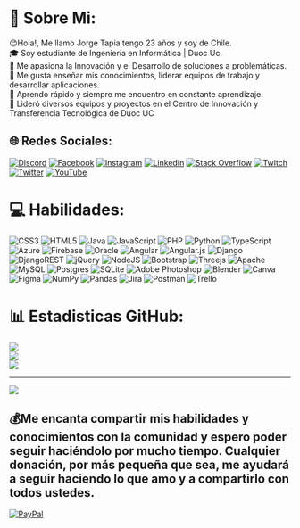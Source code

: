 # 💫 Sobre Mi:
😊Hola!, Me llamo Jorge Tapia tengo 23 años y soy de Chile.<br>🎓 Soy estudiante de Ingeniería en Informática | Duoc Uc.<br>🤖 Me apasiona la Innovación y el Desarrollo de soluciones a problemáticas.<br>🤝 Me gusta enseñar mis conocimientos, liderar equipos de trabajo y desarrollar aplicaciones.<br>🌱 Aprendo rápido y siempre me encuentro en constante aprendizaje.<br>🌳  Lideró diversos equipos y proyectos en el Centro de Innovación y Transferencia Tecnológica de Duoc UC


## 🌐 Redes Sociales:
[![Discord](https://img.shields.io/badge/Discord-%237289DA.svg?logo=discord&logoColor=white)](https://discord.gg/mEDh7pedPb) [![Facebook](https://img.shields.io/badge/Facebook-%231877F2.svg?logo=Facebook&logoColor=white)](https://m.facebook.com/people/Koke-JT/100017061791232/) [![Instagram](https://img.shields.io/badge/Instagram-%23E4405F.svg?logo=Instagram&logoColor=white)](https://instagram.com/koke_kun) [![LinkedIn](https://img.shields.io/badge/LinkedIn-%230077B5.svg?logo=linkedin&logoColor=white)](https://linkedin.com/in/jorgetapiam/) [![Stack Overflow](https://img.shields.io/badge/-Stackoverflow-FE7A16?logo=stack-overflow&logoColor=white)](https://stackoverflow.com/users/20827724) [![Twitch](https://img.shields.io/badge/Twitch-%239146FF.svg?logo=Twitch&logoColor=white)](https://twitch.tv/tiokoke) [![Twitter](https://img.shields.io/badge/Twitter-%231DA1F2.svg?logo=Twitter&logoColor=white)](https://twitter.com/Koke_kunx) [![YouTube](https://img.shields.io/badge/YouTube-%23FF0000.svg?logo=YouTube&logoColor=white)](https://www.youtube.com/@tiokoke5738) 

# 💻 Habilidades:
![CSS3](https://img.shields.io/badge/css3-%231572B6.svg?style=flat&logo=css3&logoColor=white) ![HTML5](https://img.shields.io/badge/html5-%23E34F26.svg?style=flat&logo=html5&logoColor=white) ![Java](https://img.shields.io/badge/java-%23ED8B00.svg?style=flat&logo=java&logoColor=white) ![JavaScript](https://img.shields.io/badge/javascript-%23323330.svg?style=flat&logo=javascript&logoColor=%23F7DF1E) ![PHP](https://img.shields.io/badge/php-%23777BB4.svg?style=flat&logo=php&logoColor=white) ![Python](https://img.shields.io/badge/python-3670A0?style=flat&logo=python&logoColor=ffdd54) ![TypeScript](https://img.shields.io/badge/typescript-%23007ACC.svg?style=flat&logo=typescript&logoColor=white) ![Azure](https://img.shields.io/badge/azure-%230072C6.svg?style=flat&logo=azure-devops&logoColor=white) ![Firebase](https://img.shields.io/badge/firebase-%23039BE5.svg?style=flat&logo=firebase) ![Oracle](https://img.shields.io/badge/Oracle-F80000?style=flat&logo=oracle&logoColor=white) ![Angular](https://img.shields.io/badge/angular-%23DD0031.svg?style=flat&logo=angular&logoColor=white) ![Angular.js](https://img.shields.io/badge/angular.js-%23E23237.svg?style=flat&logo=angularjs&logoColor=white) ![Django](https://img.shields.io/badge/django-%23092E20.svg?style=flat&logo=django&logoColor=white) ![DjangoREST](https://img.shields.io/badge/DJANGO-REST-ff1709?style=flat&logo=django&logoColor=white&color=ff1709&labelColor=gray) ![jQuery](https://img.shields.io/badge/jquery-%230769AD.svg?style=flat&logo=jquery&logoColor=white) ![NodeJS](https://img.shields.io/badge/node.js-6DA55F?style=flat&logo=node.js&logoColor=white) ![Bootstrap](https://img.shields.io/badge/bootstrap-%23563D7C.svg?style=flat&logo=bootstrap&logoColor=white) ![Threejs](https://img.shields.io/badge/threejs-black?style=flat&logo=three.js&logoColor=white) ![Apache](https://img.shields.io/badge/apache-%23D42029.svg?style=flat&logo=apache&logoColor=white) ![MySQL](https://img.shields.io/badge/mysql-%2300f.svg?style=flat&logo=mysql&logoColor=white) ![Postgres](https://img.shields.io/badge/postgres-%23316192.svg?style=flat&logo=postgresql&logoColor=white) ![SQLite](https://img.shields.io/badge/sqlite-%2307405e.svg?style=flat&logo=sqlite&logoColor=white) ![Adobe Photoshop](https://img.shields.io/badge/adobephotoshop-%2331A8FF.svg?style=flat&logo=adobephotoshop&logoColor=white) ![Blender](https://img.shields.io/badge/blender-%23F5792A.svg?style=flat&logo=blender&logoColor=white) ![Canva](https://img.shields.io/badge/Canva-%2300C4CC.svg?style=flat&logo=Canva&logoColor=white) 	![Figma](https://img.shields.io/badge/figma-%23F24E1E.svg?style=flat&logo=figma&logoColor=white) ![NumPy](https://img.shields.io/badge/numpy-%23013243.svg?style=flat&logo=numpy&logoColor=white) ![Pandas](https://img.shields.io/badge/pandas-%23150458.svg?style=flat&logo=pandas&logoColor=white) ![Jira](https://img.shields.io/badge/jira-%230A0FFF.svg?style=flat&logo=jira&logoColor=white) ![Postman](https://img.shields.io/badge/Postman-FF6C37?style=flat&logo=postman&logoColor=white) ![Trello](https://img.shields.io/badge/Trello-%23026AA7.svg?style=flat&logo=Trello&logoColor=white)
# 📊 Estadisticas GitHub:
![](https://github-readme-stats.vercel.app/api?username=TioKoke&theme=react&hide_border=false&include_all_commits=true&count_private=true)<br/>
![](https://github-readme-streak-stats.herokuapp.com/?user=TioKoke&theme=react&hide_border=false)<br/>
![](https://github-readme-stats.vercel.app/api/top-langs/?username=TioKoke&theme=react&hide_border=false&include_all_commits=true&count_private=true&layout=compact)

---
[![](https://visitcount.itsvg.in/api?id=TioKoke&icon=5&color=0)](https://visitcount.itsvg.in)

  ## 💰Me encanta compartir mis habilidades y conocimientos con la comunidad y espero poder seguir haciéndolo por mucho tiempo. Cualquier donación, por más pequeña que sea, me ayudará a seguir haciendo lo que amo y a compartirlo con todos ustedes.
  
  [![PayPal](https://img.shields.io/badge/PayPal-00457C?style=for-the-badge&logo=paypal&logoColor=white)](https://www.paypal.com/donate/?hosted_button_id=B6CW46JDFYZQC) 

  
